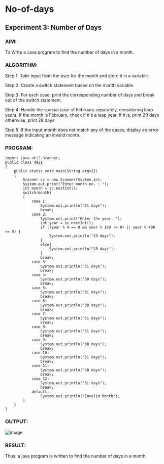 # No-of-days
## Experiment 3: Number of Days
### AIM:
To Write a Java program to find the number of days in a month.

### ALGORITHM:
Step 1:
Take input from the user for the month and store it in a variable

Step 2:
Create a switch statement based on the month variable.

Step 3:
For each case, print the corresponding number of days and break out of the switch statement.

Step 4:
Handle the special case of February separately, considering leap years. If the month is February, check if it's a leap year. If it is, print 29 days otherwise, print 28 days.

Step 5:
If the input month does not match any of the cases, display an error message indicating an invalid month.

### PROGRAM:
```
import java.util.Scanner;
public class days
{
    public static void main(String args[])
    {
        Scanner sc = new Scanner(System.in);
        System.out.print("Enter month no. : ");
        int month = sc.nextInt();
        switch(month)
        {
            case 1:
                System.out.println("31 days");
                break;
            case 2:
                System.out.print("Enter the year: ");
                int year = sc.nextInt();
                if ((year % 4 == 0 && year % 100 != 0) || year % 400 == 0) {
                    System.out.println("29 days");
                } 
                else{
                    System.out.println("28 days");
                }
                break;
            case 3:
                System.out.println("31 days");
                break;
            case 4:
                System.out.println("30 days");
                break;
            case 5:
                System.out.println("31 days");
                break;
            case 6:
                System.out.println("30 days");
                break;
            case 7:
                System.out.println("31 days");
                break;
            case 8:
                System.out.println("31 days");
                break;
            case 9:
                System.out.println("30 days");
                break;
            case 10:
                System.out.println("31 days");
                break;
            case 11:
                System.out.println("30 days");
                break;
            case 12:
                System.out.println("31 days");
                break;
            default:
                System.out.println("Invalid Month");
        }
    }
}
```
### OUTPUT:
![image](https://github.com/Lakshmipriya-P-AI/No-of-days/assets/93427923/69de8160-c77a-4aa9-ab43-d9d0653c990d)


### RESULT:
Thus, a java program is written to find the number of days in a month.
